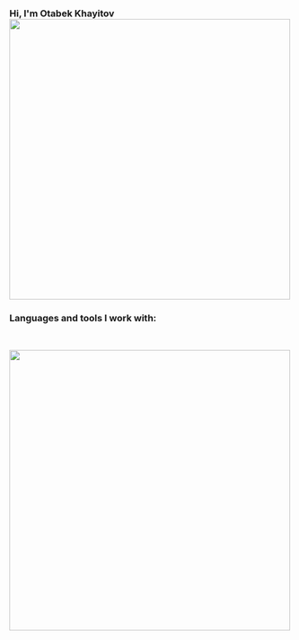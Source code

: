 ### Hi, I'm Otabek Khayitov <img src="https://media1.giphy.com/media/vBFu7SXMkxLcVmmhvS/giphy.gif?cid=ecf05e470arn8zmkq48jnyg1d95e8fqaz1esxjcm63ttak0e&ep=v1_stickers_search&rid=giphy.gif&ct=s" width="500px">
### Languages and tools I work with:  
<br/>
<code> <img src="https://t4.ftcdn.net/jpg/03/58/42/75/360_F_358427509_EFpw8u9515zgHy6cPHsOJaCz3ueNts5y.jpg" width="500px"> <code/>
